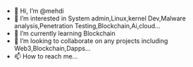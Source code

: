 - 👋 Hi, I’m @mehdi
- 👀 I’m interested in System admin,Linux,kernel Dev,Malware analysis,Penetration Testing,Blockchain,Ai,cloud...
- 🌱 I’m currently learning Blockchain 
- 💞️ I’m looking to collaborate on any projects including Web3,Blockchain,Dapps...
- 📫 How to reach me...

<!---
ryozakii/ryozakii is a ✨ special ✨ repository because its `README.md` (this file) appears on your GitHub profile.
You can click the Preview link to take a look at your changes.
--->
